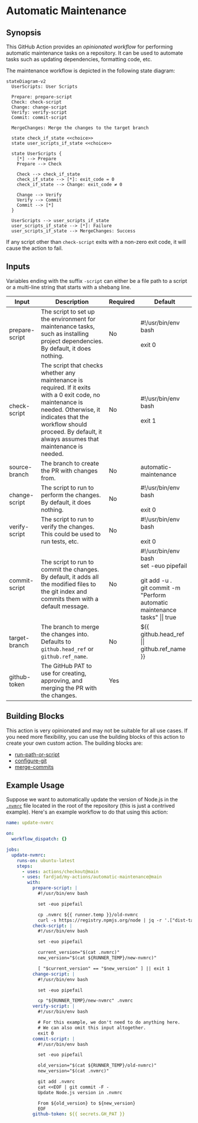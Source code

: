 # Automatic Maintenance

## Synopsis

This GitHub Action provides an _opinionated workflow_ for performing automatic maintenance tasks on a repository. It can be used to automate tasks such as updating dependencies, formatting code, etc.

The maintenance workflow is depicted in the following state diagram:

```mermaid
stateDiagram-v2
  UserScripts: User Scripts

  Prepare: prepare-script
  Check: check-script
  Change: change-script
  Verify: verify-script
  Commit: commit-script

  MergeChanges: Merge the changes to the target branch

  state check_if_state <<choice>>
  state user_scripts_if_state <<choice>>

  state UserScripts {
    [*] --> Prepare
    Prepare --> Check

    Check --> check_if_state
    check_if_state --> [*]: exit_code = 0
    check_if_state --> Change: exit_code ≠ 0

    Change --> Verify
    Verify --> Commit
    Commit --> [*]
  }

  UserScripts --> user_scripts_if_state
  user_scripts_if_state --> [*]: Failure
  user_scripts_if_state --> MergeChanges: Success
```

If any
script other than `check-script` exits with a non-zero exit code, it will cause
the action to fail.

## Inputs

Variables ending with the suffix `-script` can either be a file path to a script
or a multi-line string that starts with a shebang line.

| Input          | Description                                                                                                                                                                                                                               | Required | Default                                                                                                                           |
| -------------- | ----------------------------------------------------------------------------------------------------------------------------------------------------------------------------------------------------------------------------------------- | -------- | --------------------------------------------------------------------------------------------------------------------------------- |
| prepare-script | The script to set up the environment for maintenance tasks, such as installing project dependencies. By default, it does nothing.                                                                                                         | No       | #!/usr/bin/env bash<br><br>exit 0<br>                                                                                             |
| check-script   | The script that checks whether any maintenance is required. If it exits with a 0 exit code, no maintenance is needed. Otherwise, it indicates that the workflow should proceed. By default, it always assumes that maintenance is needed. | No       | #!/usr/bin/env bash<br><br>exit 1<br>                                                                                             |
| source-branch  | The branch to create the PR with changes from.                                                                                                                                                                                            | No       | automatic-maintenance                                                                                                             |
| change-script  | The script to run to perform the changes. By default, it does nothing.                                                                                                                                                                    | No       | #!/usr/bin/env bash<br><br>exit 0<br>                                                                                             |
| verify-script  | The script to run to verify the changes. This could be used to run tests, etc.                                                                                                                                                            | No       | #!/usr/bin/env bash<br><br>exit 0<br>                                                                                             |
| commit-script  | The script to run to commit the changes. By default, it adds all the modified files to the git index and commits them with a default message.                                                                                             | No       | #!/usr/bin/env bash<br>set -euo pipefail<br><br>git add -u .<br>git commit -m "Perform automatic maintenance tasks" \|\| true<br> |
| target-branch  | The branch to merge the changes into. Defaults to `github.head_ref` or `github.ref_name`.                                                                                                                                                 | No       | ${{ github.head_ref \|\| github.ref_name }}                                                                                       |
| github-token   | The GitHub PAT to use for creating, approving, and merging the PR with the changes.                                                                                                                                                       | Yes      |

## Building Blocks

This action is very opinionated and may not be suitable for all use cases.
If you need more flexibility, you can use the building blocks of this
action to create your own custom action. The building blocks are:

- [run-path-or-script](../run-path-or-script)
- [configure-git](../configure-git)
- [merge-commits](../merge-commits)

## Example Usage

Suppose we want to automatically update the version of Node.js in the
[`.nvmrc`](https://github.com/nvm-sh/nvm#nvmrc) file located in the root of the
repository (this is just a contrived example). Here's an example workflow to do
that using this action:

```yaml
name: update-nvmrc

on:
  workflow_dispatch: {}

jobs:
  update-nvmrc:
    runs-on: ubuntu-latest
    steps:
      - uses: actions/checkout@main
      - uses: fardjad/my-actions/automatic-maintenance@main
        with:
          prepare-script: |
            #!/usr/bin/env bash

            set -euo pipefail

            cp .nvmrc ${{ runner.temp }}/old-nvmrc
            curl -s https://registry.npmjs.org/node | jq -r '.["dist-tags"]["latest"]' > "${{ runner.temp }}/new-nvmrc"
          check-script: |
            #!/usr/bin/env bash

            set -euo pipefail

            current_version="$(cat .nvmrc)"
            new_version="$(cat ${RUNNER_TEMP}/new-nvmrc)"

            [ "$current_version" == "$new_version" ] || exit 1
          change-script: |
            #!/usr/bin/env bash

            set -euo pipefail

            cp "${RUNNER_TEMP}/new-nvmrc" .nvmrc
          verify-script: |
            #!/usr/bin/env bash

            # For this example, we don't need to do anything here. 
            # We can also omit this input altogether.
            exit 0
          commit-script: |
            #!/usr/bin/env bash

            set -euo pipefail

            old_version="$(cat ${RUNNER_TEMP}/old-nvmrc)"
            new_version="$(cat .nvmrc)"

            git add .nvmrc
            cat <<EOF | git commit -F -
            Update Node.js version in .nvmrc

            From ${old_version} to ${new_version}
            EOF
          github-token: ${{ secrets.GH_PAT }}
```
